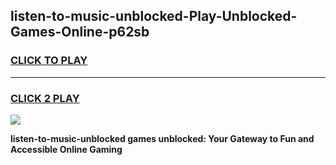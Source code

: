 
## listen-to-music-unblocked-Play-Unblocked-Games-Online-p62sb
<h3>
<a href="https://premium76.site?title=listen-to-music-unblocked&ref=25A">CLICK TO PLAY</a></h3>
<hr>

<h3>
<a href="https://premium76.site?title=listen-to-music-unblocked&ref=25A">CLICK 2 PLAY</a>
  
</h3>

<a href="https://premium76.site?title=listen-to-music-unblocked&ref=25A"><img src="https://clearcache.store/games.png"></a>


**listen-to-music-unblocked games unblocked: Your Gateway to Fun and Accessible Online Gaming**
